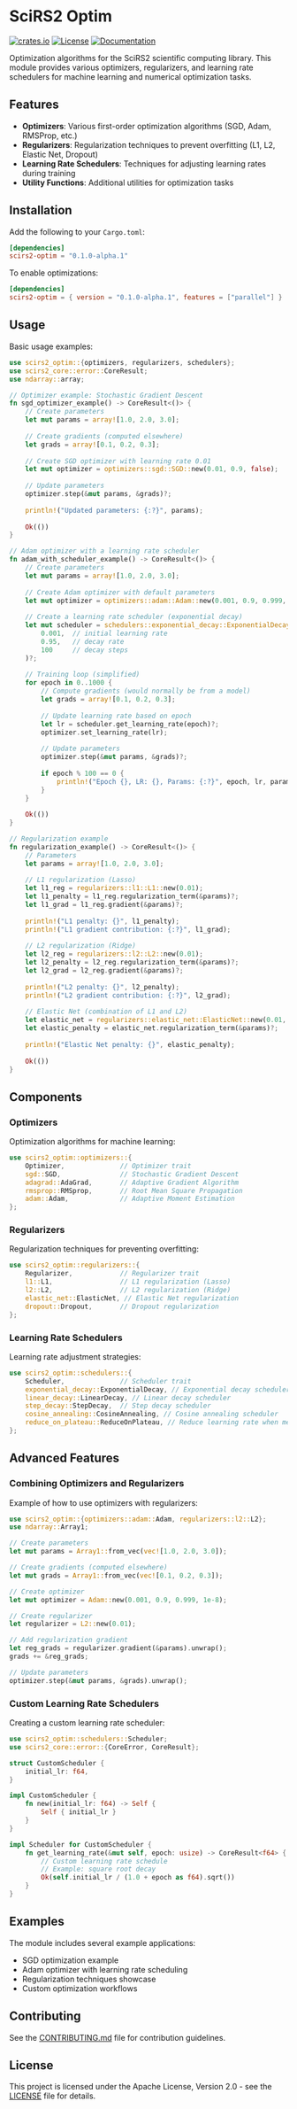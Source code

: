 # SciRS2 Optim

[![crates.io](https://img.shields.io/crates/v/scirs2-optim.svg)](https://crates.io/crates/scirs2-optim)
[![License](https://img.shields.io/crates/l/scirs2-optim.svg)](../LICENSE)
[![Documentation](https://img.shields.io/docsrs/scirs2-optim)](https://docs.rs/scirs2-optim)

Optimization algorithms for the SciRS2 scientific computing library. This module provides various optimizers, regularizers, and learning rate schedulers for machine learning and numerical optimization tasks.

## Features

- **Optimizers**: Various first-order optimization algorithms (SGD, Adam, RMSProp, etc.)
- **Regularizers**: Regularization techniques to prevent overfitting (L1, L2, Elastic Net, Dropout)
- **Learning Rate Schedulers**: Techniques for adjusting learning rates during training
- **Utility Functions**: Additional utilities for optimization tasks

## Installation

Add the following to your `Cargo.toml`:

```toml
[dependencies]
scirs2-optim = "0.1.0-alpha.1"
```

To enable optimizations:

```toml
[dependencies]
scirs2-optim = { version = "0.1.0-alpha.1", features = ["parallel"] }
```

## Usage

Basic usage examples:

```rust
use scirs2_optim::{optimizers, regularizers, schedulers};
use scirs2_core::error::CoreResult;
use ndarray::array;

// Optimizer example: Stochastic Gradient Descent
fn sgd_optimizer_example() -> CoreResult<()> {
    // Create parameters
    let mut params = array![1.0, 2.0, 3.0];
    
    // Create gradients (computed elsewhere)
    let grads = array![0.1, 0.2, 0.3];
    
    // Create SGD optimizer with learning rate 0.01
    let mut optimizer = optimizers::sgd::SGD::new(0.01, 0.9, false);
    
    // Update parameters
    optimizer.step(&mut params, &grads)?;
    
    println!("Updated parameters: {:?}", params);
    
    Ok(())
}

// Adam optimizer with a learning rate scheduler
fn adam_with_scheduler_example() -> CoreResult<()> {
    // Create parameters
    let mut params = array![1.0, 2.0, 3.0];
    
    // Create Adam optimizer with default parameters
    let mut optimizer = optimizers::adam::Adam::new(0.001, 0.9, 0.999, 1e-8);
    
    // Create a learning rate scheduler (exponential decay)
    let mut scheduler = schedulers::exponential_decay::ExponentialDecay::new(
        0.001,  // initial learning rate
        0.95,   // decay rate
        100     // decay steps
    )?;
    
    // Training loop (simplified)
    for epoch in 0..1000 {
        // Compute gradients (would normally be from a model)
        let grads = array![0.1, 0.2, 0.3];
        
        // Update learning rate based on epoch
        let lr = scheduler.get_learning_rate(epoch)?;
        optimizer.set_learning_rate(lr);
        
        // Update parameters
        optimizer.step(&mut params, &grads)?;
        
        if epoch % 100 == 0 {
            println!("Epoch {}, LR: {}, Params: {:?}", epoch, lr, params);
        }
    }
    
    Ok(())
}

// Regularization example
fn regularization_example() -> CoreResult<()> {
    // Parameters
    let params = array![1.0, 2.0, 3.0];
    
    // L1 regularization (Lasso)
    let l1_reg = regularizers::l1::L1::new(0.01);
    let l1_penalty = l1_reg.regularization_term(&params)?;
    let l1_grad = l1_reg.gradient(&params)?;
    
    println!("L1 penalty: {}", l1_penalty);
    println!("L1 gradient contribution: {:?}", l1_grad);
    
    // L2 regularization (Ridge)
    let l2_reg = regularizers::l2::L2::new(0.01);
    let l2_penalty = l2_reg.regularization_term(&params)?;
    let l2_grad = l2_reg.gradient(&params)?;
    
    println!("L2 penalty: {}", l2_penalty);
    println!("L2 gradient contribution: {:?}", l2_grad);
    
    // Elastic Net (combination of L1 and L2)
    let elastic_net = regularizers::elastic_net::ElasticNet::new(0.01, 0.5)?;
    let elastic_penalty = elastic_net.regularization_term(&params)?;
    
    println!("Elastic Net penalty: {}", elastic_penalty);
    
    Ok(())
}
```

## Components

### Optimizers

Optimization algorithms for machine learning:

```rust
use scirs2_optim::optimizers::{
    Optimizer,              // Optimizer trait
    sgd::SGD,               // Stochastic Gradient Descent
    adagrad::AdaGrad,       // Adaptive Gradient Algorithm
    rmsprop::RMSprop,       // Root Mean Square Propagation
    adam::Adam,             // Adaptive Moment Estimation
};
```

### Regularizers

Regularization techniques for preventing overfitting:

```rust
use scirs2_optim::regularizers::{
    Regularizer,            // Regularizer trait
    l1::L1,                 // L1 regularization (Lasso)
    l2::L2,                 // L2 regularization (Ridge)
    elastic_net::ElasticNet, // Elastic Net regularization
    dropout::Dropout,       // Dropout regularization
};
```

### Learning Rate Schedulers

Learning rate adjustment strategies:

```rust
use scirs2_optim::schedulers::{
    Scheduler,              // Scheduler trait
    exponential_decay::ExponentialDecay, // Exponential decay scheduler
    linear_decay::LinearDecay, // Linear decay scheduler
    step_decay::StepDecay,  // Step decay scheduler
    cosine_annealing::CosineAnnealing, // Cosine annealing scheduler
    reduce_on_plateau::ReduceOnPlateau, // Reduce learning rate when metric plateaus
};
```

## Advanced Features

### Combining Optimizers and Regularizers

Example of how to use optimizers with regularizers:

```rust
use scirs2_optim::{optimizers::adam::Adam, regularizers::l2::L2};
use ndarray::Array1;

// Create parameters
let mut params = Array1::from_vec(vec![1.0, 2.0, 3.0]);

// Create gradients (computed elsewhere)
let mut grads = Array1::from_vec(vec![0.1, 0.2, 0.3]);

// Create optimizer
let mut optimizer = Adam::new(0.001, 0.9, 0.999, 1e-8);

// Create regularizer
let regularizer = L2::new(0.01);

// Add regularization gradient
let reg_grads = regularizer.gradient(&params).unwrap();
grads += &reg_grads;

// Update parameters
optimizer.step(&mut params, &grads).unwrap();
```

### Custom Learning Rate Schedulers

Creating a custom learning rate scheduler:

```rust
use scirs2_optim::schedulers::Scheduler;
use scirs2_core::error::{CoreError, CoreResult};

struct CustomScheduler {
    initial_lr: f64,
}

impl CustomScheduler {
    fn new(initial_lr: f64) -> Self {
        Self { initial_lr }
    }
}

impl Scheduler for CustomScheduler {
    fn get_learning_rate(&mut self, epoch: usize) -> CoreResult<f64> {
        // Custom learning rate schedule
        // Example: square root decay
        Ok(self.initial_lr / (1.0 + epoch as f64).sqrt())
    }
}
```

## Examples

The module includes several example applications:

- SGD optimization example
- Adam optimizer with learning rate scheduling
- Regularization techniques showcase
- Custom optimization workflows

## Contributing

See the [CONTRIBUTING.md](../CONTRIBUTING.md) file for contribution guidelines.

## License

This project is licensed under the Apache License, Version 2.0 - see the [LICENSE](../LICENSE) file for details.